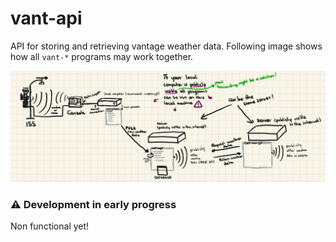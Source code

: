 # vant-api

API for storing and retrieving vantage weather data.
Following image shows how all `vant-*` programs may work together.

![](./docs/skizze.jpg)


### ⚠️ Development in early progress

Non functional yet!
